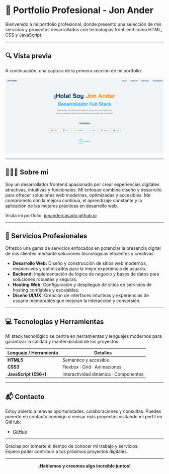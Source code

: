 # 🎯 Portfolio Profesional - Jon Ander

Bienvenido a mi portfolio profesional, donde presento una selección de mis servicios y proyectos desarrollados con tecnologías front-end como HTML, CSS y JavaScript.

---

## 🔍 Vista previa

A continuación, una captura de la primera sección de mi portfolio:

![Primera sección del portfolio](assets/preview/portfolio-home-preview.png)

---

## 👨🏻‍💻 Sobre mí

Soy un desarrollador frontend apasionado por crear experiencias digitales atractivas, intuitivas y funcionales. Mi enfoque combina diseño y desarrollo para ofrecer soluciones web modernas, optimizadas y accesibles. Me comprometo con la mejora continua, el aprendizaje constante y la aplicación de las mejores prácticas en desarrollo web.

Visita mi portfolio: [jonandercasado.github.io](https://jonandercasado.github.io/)

---

## 💼 Servicios Profesionales

Ofrezco una gama de servicios enfocados en potenciar la presencia digital de mis clientes mediante soluciones tecnológicas eficientes y creativas:

- **Desarrollo Web:** Diseño y construcción de sitios web modernos, responsivos y optimizados para la mejor experiencia de usuario.
- **Backend:** Implementación de lógica de negocio y bases de datos para soluciones robustas y seguras.
- **Hosting Web:** Configuración y despliegue de sitios en servicios de hosting confiables y escalables.
- **Diseño UI/UX:** Creación de interfaces intuitivas y experiencias de usuario memorables que mejoran la interacción y conversión.

---

## 💻 Tecnologías y Herramientas

Mi stack tecnológico se centra en herramientas y lenguajes modernos para garantizar la calidad y mantenibilidad de los proyectos:

<div align="center">
  <table>
    <thead>
      <tr>
        <th>Lenguaje / Herramienta</th>
        <th>Detalles</th>
      </tr>
    </thead>
    <tbody>
      <tr>
        <td><strong>HTML5</strong></td>
        <td>Semántico y accesible</td>
      </tr>
      <tr>
        <td><strong>CSS3</strong></td>
        <td>Flexbox · Grid · Animaciones</td>
      </tr>
      <tr>
        <td><strong>JavaScript (ES6+)</strong></td>
        <td>Interactividad dinámica · Componentes</td>
      </tr>
    </tbody>
  </table>
</div>

---

## 📬 Contacto

Estoy abierto a nuevas oportunidades, colaboraciones y consultas. Puedes ponerte en contacto conmigo o revisar más proyectos visitando mi perfil en GitHub:

- [GitHub](https://github.com/jonandercasado)

---

Gracias por tomarte el tiempo de conocer mi trabajo y servicios.  
Espero poder contribuir a tus próximos proyectos digitales.

---

<p align="center"><b>¡Hablemos y creemos algo increíble juntos!</b></p>
